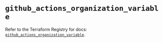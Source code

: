 # `github_actions_organization_variable`

Refer to the Terraform Registry for docs: [`github_actions_organization_variable`](https://registry.terraform.io/providers/integrations/github/6.7.0/docs/resources/actions_organization_variable).
